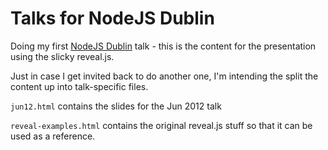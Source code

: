 # Talks for NodeJS Dublin

Doing my first [NodeJS Dublin](http://nodejsdublin.com) talk - this is the content for the presentation using the slicky reveal.js.

Just in case I get invited back to do another one, I'm intending the split the content up into talk-specific files.

`jun12.html` contains the slides for the Jun 2012 talk

`reveal-examples.html` contains the original reveal.js stuff so that it can be used as a reference.